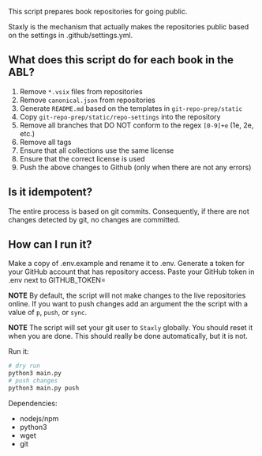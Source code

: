 This script prepares book repositories for going public.

Staxly is the mechanism that actually makes the repositories public based on the settings in .github/settings.yml.

## What does this script do for each book in the ABL?

1. Remove `*.vsix` files from repositories
1. Remove `canonical.json` from repositories
1. Generate `README.md` based on the templates in `git-repo-prep/static`
1. Copy `git-repo-prep/static/repo-settings` into the repository
1. Remove all branches that DO NOT conform to the regex `[0-9]+e` (1e, 2e, etc.)
1. Remove all tags
1. Ensure that all collections use the same license
1. Ensure that the correct license is used
1. Push the above changes to Github (only when there are not any errors)

## Is it idempotent?
The entire process is based on git commits. Consequently, if there are not changes detected by git, no changes are committed.

## How can I run it?

Make a copy of .env.example and rename it to .env.
Generate a token for your GitHub account that has repository access.
Paste your GitHub token in .env next to GITHUB_TOKEN=

**NOTE** By default, the script will not make changes to the live repositories online. If you want to push changes add an argument the the script with a value of `p`, `push`, or `sync`.

**NOTE** The script will set your git user to `Staxly` globally. You should reset it when you are done. This should really be done automatically, but it is not.

Run it:
```bash
# dry run
python3 main.py
# push changes
python3 main.py push
```

Dependencies:
- nodejs/npm
- python3
- wget
- git